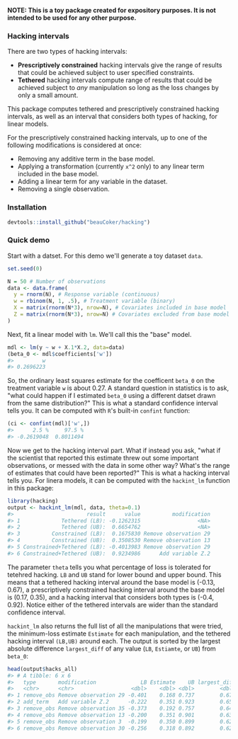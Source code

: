 <!-- README.md is generated from README.Rmd. Please edit that file -->
**NOTE: This is a toy package created for expository purposes. It is not intended to be used for any other purpose.**

### Hacking intervals

There are two types of hacking intervals:

-   **Prescriptively constrained** hacking intervals give the range of results that could be achieved subject to user specified constraints.
-   **Tethered** hacking intervals compute range of results that could be achieved subject to *any* manipulation so long as the loss changes by only a small amount.

This package computes tethered and prescriptively constrained hacking intervals, as well as an interval that considers both types of hacking, for linear models.

For the prescriptively constrained hacking intervals, up to one of the following modifications is considered at once:

-   Removing any additive term in the base model.
-   Applying a transformation (currently `x^2` only) to any linear term included in the base model.
-   Adding a linear term for any variable in the dataset.
-   Removing a single observation.

### Installation

``` r
devtools::install_github("beauCoker/hacking")
```

### Quick demo

Start with a datset. For this demo we'll generate a toy dataset `data`.

``` r
set.seed(0)

N = 50 # Number of observations
data <- data.frame(
  y = rnorm(N), # Response variable (continuous)
  w = rbinom(N, 1, .5), # Treatment variable (binary)
  X = matrix(rnorm(N*3), nrow=N), # Covariates included in base model
  Z = matrix(rnorm(N*3), nrow=N) # Covariates excluded from base model
)
```

Next, fit a linear model with `lm`. We'll call this the "base" model.

``` r
mdl <- lm(y ~ w + X.1*X.2, data=data)
(beta_0 <- mdl$coefficients['w'])
#>         w 
#> 0.2696223
```

So, the ordinary least squares estimate for the coefficent `beta_0` on the treatment variable `w` is about 0.27. A standard question in statistics is to ask, "what could happen if I estimated `beta_0` using a different datset drawn from the same distribution?" This is what a standard confidence interval tells you. It can be computed with `R`'s built-in `confint` function:

``` r
(ci <- confint(mdl)['w',])
#>      2.5 %     97.5 % 
#> -0.2619048  0.8011494
```

Now we get to the hacking interval part. What if instead you ask, "what if the scientist that reported this estimate threw out some important observations, or messed with the data in some other way? What's the range of estimates that could have been reported?" This is what a hacking interval tells you. For linera models, it can be computed with the `hackint_lm` function in this package:

``` r
library(hacking)
output <- hackint_lm(mdl, data, theta=0.1)
#>                       result      value          modification
#> 1             Tethered (LB): -0.1262315                  <NA>
#> 2             Tethered (UB):  0.6654762                  <NA>
#> 3          Constrained (LB):  0.1675830 Remove observation 29
#> 4          Constrained (UB):  0.3508530 Remove observation 13
#> 5 Constrained+Tethered (LB): -0.4013983 Remove observation 29
#> 6 Constrained+Tethered (UB):  0.9234986      Add variable Z.2
```

The parameter `theta` tells you what percentage of loss is tolerated for tetehred hacking. `LB` and `UB` stand for lower bound and upper bound. This means that a tethered hacking interval around the base model is (-0.13, 0.67), a prescriptively constrained hacking interval around the base model is (0.17, 0.35), and a hacking interval that considers both types is (-0.4, 0.92). Notice either of the tethered intervals are wider than the standard confidence interval.

`hackint_lm` also returns the full list of all the manipulations that were tried, the minimum-loss estimate `Estimate` for each manipulation, and the tethered hacking interval `(LB,UB)` around each. The output is sorted by the largest absolute difference `largest_diff` of any value (`LB`, `Estiamte`, or `UB`) from `beta_0`:

``` r
head(output$hacks_all)
#> # A tibble: 6 x 6
#>   type       modification              LB Estimate    UB largest_diff
#>   <chr>      <chr>                  <dbl>    <dbl> <dbl>        <dbl>
#> 1 remove_obs Remove observation 29 -0.401    0.168 0.737        0.671
#> 2 add_term   Add variable Z.2      -0.222    0.351 0.923        0.654
#> 3 remove_obs Remove observation 35 -0.373    0.192 0.757        0.643
#> 4 remove_obs Remove observation 13 -0.200    0.351 0.901        0.632
#> 5 remove_obs Remove observation 3  -0.199    0.350 0.899        0.629
#> 6 remove_obs Remove observation 30 -0.256    0.318 0.892        0.622
```
